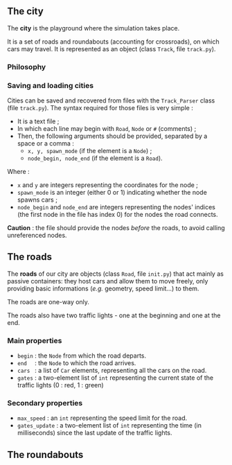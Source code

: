 ## The city ##
The **city** is the playground where the simulation takes place.

It is a set of roads and roundabouts (accounting for crossroads), on which cars may travel. It is represented as an object (class `Track`, file `track.py`).

### Philosophy ###

### Saving and loading cities ###
Cities can be saved and recovered from files with the `Track_Parser` class (file `track.py`). The syntax required for those files is very simple :

  * It is a text file ;
  * In which each line may begin with `Road`, `Node` or `#` (comments) ;
  * Then, the following arguments should be provided, separated by a space or a comma :
    * `x, y, spawn_mode` (if the element is a `Node`) ;
    * `node_begin, node_end` (if the element is a `Road`).

Where :
  * `x` and `y` are integers representing the coordinates for the node ;
  * `spawn_mode` is an integer (either 0 or 1) indicating whether the node spawns cars ;
  * `node_begin` and `node_end` are integers representing the nodes' indices (the first node in the file has index 0) for the nodes the road connects.

**Caution** : the file should provide the nodes _before_ the roads, to avoid calling unreferenced nodes.
## The roads ##
The **roads** of our city are objects (class `Road`, file `init.py`) that act mainly as passive containers: they host cars and allow them to move freely, only providing basic informations (_e.g._ geometry, speed limit…) to them.

The roads are one-way only.

The roads also have two traffic lights - one at the beginning and one at the end.

### Main properties ###
  * `begin` : the `Node` from which the road departs.
  * `end  ` : the `Node` to which the road arrives.
  * `cars ` : a list of `Car` elements, representing all the cars on the road.
  * `gates` : a two-element list of `int` representing the current state of the traffic lights (0 : red, 1 : green)

### Secondary properties ###
  * `max_speed` : an `int` representing the speed limit for the road.
  * `gates_update` : a two-element list of `int` representing the time (in milliseconds) since the last update of the traffic lights.

## The roundabouts ##
